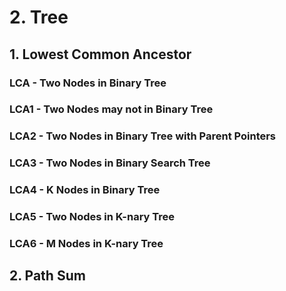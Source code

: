 # 2. Tree

## 1. Lowest Common Ancestor

### LCA - Two Nodes in Binary Tree

### LCA1 - Two Nodes may not in Binary Tree

### LCA2 - Two Nodes in Binary Tree with Parent Pointers

### LCA3 - Two Nodes in Binary Search Tree

### LCA4 - K Nodes in Binary Tree

### LCA5 - Two Nodes in K-nary Tree

### LCA6 - M Nodes in K-nary Tree

## 2. Path Sum

